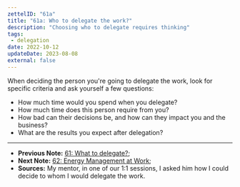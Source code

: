 ```yaml
---
zettelID: "61a"
title: "61a: Who to delegate the work?"
description: "Choosing who to delegate requires thinking"
tags:
 - delegation
date: 2022-10-12
updateDate: 2023-08-08
external: false
---
```


When deciding the person you're going to delegate the work, look for specific criteria and ask yourself a few questions:

- How much time would you spend when you delegate?
- How much time does this person require from you?
- How bad can their decisions be, and how can they impact you and the business?
- What are the results you expect after delegation?

---

- **Previous Note:** [61: What to delegate?](/notes/61/);
- **Next Note:** [62: Energy Management at Work](/notes/62/);
- **Sources:** My mentor, in one of our 1:1 sessions, I asked him how I could decide to whom I would delegate the work.
